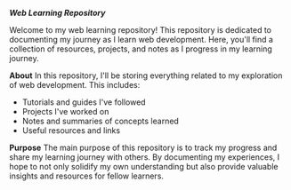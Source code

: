 ***Web Learning Repository***

Welcome to my web learning repository! This repository is dedicated to documenting my journey as I learn web development. Here, you'll find a collection of resources, projects, and notes as I progress in my learning journey.

**About**
In this repository, I'll be storing everything related to my exploration of web development. This includes:
  - Tutorials and guides I've followed
  - Projects I've worked on
  - Notes and summaries of concepts learned
  - Useful resources and links
  
**Purpose**
The main purpose of this repository is to track my progress and share my learning journey with others. By documenting my experiences, I hope to not only solidify my own understanding but also provide valuable insights and resources for fellow learners.
